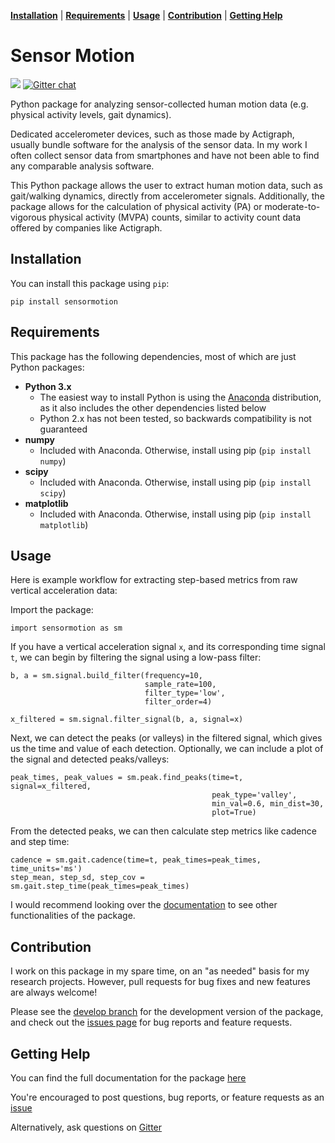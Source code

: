 **[Installation](#installation)** |
**[Requirements](#requirements)** |
**[Usage](#usage)** |
**[Contribution](#contribution)** |
**[Getting Help](#getting-help)**

# Sensor Motion

[<img src="https://readthedocs.org/projects/sensormotion/badge/">](http://sensormotion.readthedocs.io/)
[![Gitter chat](https://badges.gitter.im/gitterHQ/gitter.png)](https://gitter.im/sensormotion/lobby)

Python package for analyzing sensor-collected human motion data 
(e.g. physical activity levels, gait dynamics).

Dedicated accelerometer devices, such as those made by Actigraph, usually
bundle software for the analysis of the sensor data. In my work I often 
collect sensor data from smartphones and have not been able to find any 
comparable analysis software. 

This Python package allows the user to extract human motion data, such as 
gait/walking dynamics, directly from accelerometer signals. Additionally, the 
package allows for the calculation of physical activity (PA) or 
moderate-to-vigorous physical activity (MVPA) counts, similar to activity 
count data offered by companies like Actigraph.

## Installation

You can install this package using `pip`:

```
pip install sensormotion
```

## Requirements

This package has the following dependencies, most of which are 
just Python packages:

* **Python 3.x**
  - The easiest way to install Python is using the 
  [Anaconda](https://www.continuum.io/downloads) distribution, as it also 
  includes the other dependencies listed below
  - Python 2.x has not been tested, so backwards compatibility is not guaranteed
* **numpy**
  - Included with Anaconda. Otherwise, install using pip (`pip install numpy`)
* **scipy**
  - Included with Anaconda. Otherwise, install using pip (`pip install scipy`)
* **matplotlib**
  - Included with Anaconda. Otherwise, install using pip (`pip install matplotlib`)

## Usage

Here is example workflow for extracting step-based metrics from raw 
vertical acceleration data:

Import the package:

```
import sensormotion as sm
```

If you have a vertical acceleration signal `x`, and its corresponding time 
signal `t`, we can begin by filtering the signal using a low-pass filter:

```
b, a = sm.signal.build_filter(frequency=10, 
                              sample_rate=100,
                              filter_type='low',
                              filter_order=4)

x_filtered = sm.signal.filter_signal(b, a, signal=x)
```

Next, we can detect the peaks (or valleys) in the filtered signal, which gives 
us the time and value of each detection. Optionally, we can include a plot 
of the signal and detected peaks/valleys:

```
peak_times, peak_values = sm.peak.find_peaks(time=t, signal=x_filtered,
                                             peak_type='valley',
                                             min_val=0.6, min_dist=30,
                                             plot=True)
```

From the detected peaks, we can then calculate step metrics like cadence and 
step time:

```
cadence = sm.gait.cadence(time=t, peak_times=peak_times, time_units='ms')
step_mean, step_sd, step_cov = sm.gait.step_time(peak_times=peak_times)
```

I would recommend looking over the [documentation](http://sensormotion.readthedocs.io) 
to see other functionalities of the package.

## Contribution

I work on this package in my spare time, on an "as needed" basis for my 
research projects. However, pull requests for bug fixes and new features are 
always welcome!

Please see the [develop branch](https://github.com/sho-87/sensormotion/tree/develop) 
for the development version of the package, and check out the [issues page](https://github.com/sho-87/sensormotion/issues) 
for bug reports and feature requests.

## Getting Help

You can find the full documentation for the package [here](http://sensormotion.readthedocs.io) 

You're encouraged to post questions, bug reports, or feature requests as an [issue](https://github.com/sho-87/sensormotion/issues)

Alternatively, ask questions on [Gitter](https://gitter.im/sensormotion/lobby)
